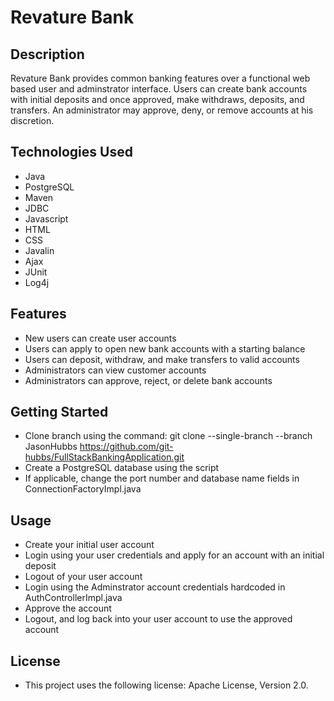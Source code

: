 # Revature Bank

## Description
Revature Bank provides common banking features over a functional web based user and adminstrator interface. Users can create bank accounts with initial deposits and once approved, make withdraws, deposits, and transfers. An administrator may approve, deny, or remove accounts at his discretion.

## Technologies Used
- Java
- PostgreSQL
- Maven
- JDBC
- Javascript
- HTML
- CSS
- Javalin
- Ajax
- JUnit
- Log4j

## Features
- New users can create user accounts
- Users can apply to open new bank accounts with a starting balance
- Users can deposit, withdraw, and make transfers to valid accounts
- Administrators can view customer accounts
- Administrators can approve, reject, or delete bank accounts

## Getting Started
- Clone branch using the command: git clone --single-branch --branch JasonHubbs https://github.com/git-hubbs/FullStackBankingApplication.git
- Create a PostgreSQL database using the script
- If applicable, change the port number and database name fields in ConnectionFactoryImpl.java


## Usage
- Create your initial user account
- Login using your user credentials and apply for an account with an initial deposit
- Logout of your user account
- Login using the Adminstrator account credentials hardcoded in AuthControllerImpl.java
- Approve the account
- Logout, and log back into your user account to use the approved account

## License
- This project uses the following license: Apache License, Version 2.0.
